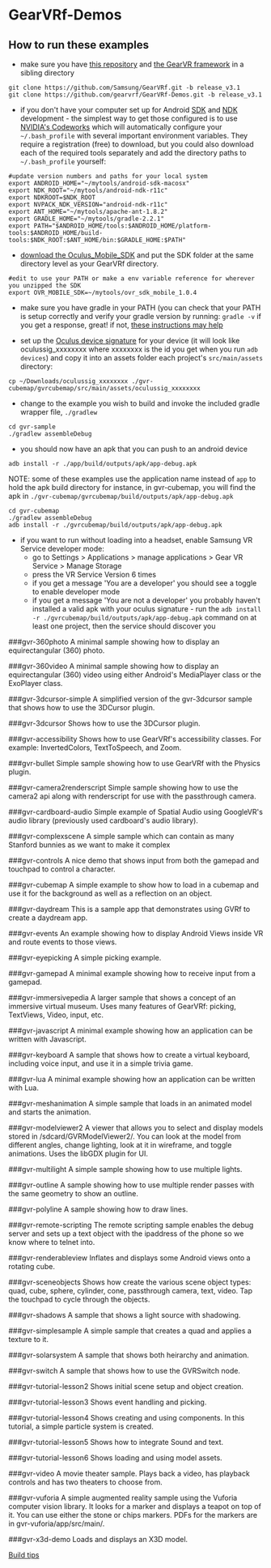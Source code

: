 # GearVRf-Demos

## How to run these examples
* make sure you have [this repository](https://github.com/gearvrf/GearVRf-Demos) and [the GearVR framework](https://github.com/Samsung/GearVRf) in a sibling directory 

```
git clone https://github.com/Samsung/GearVRf.git -b release_v3.1
git clone https://github.com/gearvrf/GearVRf-Demos.git -b release_v3.1
```

* if you don't have your computer set up for Android [SDK](https://developer.android.com/studio/index.html) and [NDK](https://developer.android.com/ndk/downloads/index.html) development - the simplest way to get those configured is to use [NVIDIA's Codeworks](https://developer.nvidia.com/codeworks-android) which will automatically configure your `~/.bash_profile` with several important environment variables. They require a registration (free) to download, but you could also download each of the required tools separately and add the directory paths to `~/.bash_profile` yourself:
 
```
#update version numbers and paths for your local system
export ANDROID_HOME="~/mytools/android-sdk-macosx"
export NDK_ROOT="~/mytools/android-ndk-r11c"
export NDKROOT=$NDK_ROOT
export NVPACK_NDK_VERSION="android-ndk-r11c"
export ANT_HOME="~/mytools/apache-ant-1.8.2"
export GRADLE_HOME="~/mytools/gradle-2.2.1"
export PATH="$ANDROID_HOME/tools:$ANDROID_HOME/platform-tools:$ANDROID_HOME/build-tools:$NDK_ROOT:$ANT_HOME/bin:$GRADLE_HOME:$PATH"
```

* [download the Oculus_Mobile_SDK](https://developer3.oculus.com/downloads/mobile/1.0.4/Oculus_Mobile_SDK/) and put the SDK folder at the same directory level as your GearVRf directory.

```
#edit to use your PATH or make a env variable reference for wherever you unzipped the SDK
export OVR_MOBILE_SDK=~/mytools/ovr_sdk_mobile_1.0.4

```


* make sure you have gradle in your PATH (you can check that your PATH is setup correctly and verify your gradle version by running: `gradle -v` if you get a response, great! if not, [these instructions may help](https://developer.nvidia.com/codeworks-android)

* set up the [Oculus device signature](https://developer.oculus.com/osig/) for your device (it will look like oculussig_xxxxxxxx where xxxxxxxx is the id you get when you run `adb devices`) and copy it into an assets folder each project's `src/main/assets` directory: 

```
cp ~/Downloads/oculussig_xxxxxxxx ./gvr-cubemap/gvrcubemap/src/main/assets/oculussig_xxxxxxxx
```

* change to the example you wish to build and invoke the included gradle wrapper file, `./gradlew` 

```
cd gvr-sample
./gradlew assembleDebug
```

* you should now have an apk that you can push to an android device

```
adb install -r ./app/build/outputs/apk/app-debug.apk
```
NOTE: some of these examples use the application name instead of `app` to hold the apk build directory for instance, in gvr-cubemap, you will find the apk in `./gvr-cubemap/gvrcubemap/build/outputs/apk/app-debug.apk`

```
cd gvr-cubemap
./gradlew assembleDebug
adb install -r ./gvrcubemap/build/outputs/apk/app-debug.apk
```

* if you want to run without loading into a headset, enable Samsung VR Service developer mode: 
	- go to Settings > Applications > manage applications > Gear VR Service > Manage Storage
	- press the VR Service Version 6 times
	- if you get a message 'You are a developer' you should see a toggle to enable developer mode
	- if you get a message 'You are not a developer' you probably haven't installed a valid apk with your oculus signature - run the `adb install -r ./gvrcubemap/build/outputs/apk/app-debug.apk` command on at least one project, then the service should discover you
	 
	
###gvr-360photo
A minimal sample showing how to display an equirectangular (360) photo.

###gvr-360video
A minimal sample showing how to display an equirectangular (360) video using either Android's MediaPlayer class or the ExoPlayer class.

###gvr-3dcursor-simple
A simplified version of the gvr-3dcursor sample that shows how to use the 3DCursor plugin.

###gvr-3dcursor
Shows how to use the 3DCursor plugin.

###gvr-accessibility
Shows how to use GearVRf's accessibility classes.  For example: InvertedColors, TextToSpeech, and Zoom.

###gvr-bullet
Simple sample showing how to use GearVRf with the Physics plugin.

###gvr-camera2renderscript
Simple sample showing how to use the camera2 api along with renderscript for use with the passthrough camera.

###gvr-cardboard-audio
Simple example of Spatial Audio using GoogleVR's audio library (previously used cardboard's audio library).

###gvr-complexscene
A simple sample which can contain as many Stanford bunnies as we want to make it complex

###gvr-controls
A nice demo that shows input from both the gamepad and touchpad to control a character.

###gvr-cubemap
A simple example to show how to load in a cubemap and use it for the background as well as a reflection on an object.

###gvr-daydream
This is a sample app that demonstrates using GVRf to create a daydream app.

###gvr-events
An example showing how to display Android Views inside VR and route events to those views.

###gvr-eyepicking
A simple picking example.

###gvr-gamepad
A minimal example showing how to receive input from a gamepad.

###gvr-immersivepedia
A larger sample that shows a concept of an immersive virtual museum.  Uses many features of GearVRf:  picking, TextViews, Video, input, etc.

###gvr-javascript
A minimal example showing how an application can be written with Javascript.

###gvr-keyboard
A sample that shows how to create a virtual keyboard, including voice input, and use it in a simple trivia game.

###gvr-lua
A minimal example showing how an application can be written with Lua.

###gvr-meshanimation
A simple sample that loads in an animated model and starts the animation.

###gvr-modelviewer2
A viewer that allows you to select and display models stored in /sdcard/GVRModelViewer2/.  You can look at the model from different angles, change lighting, look at it in wireframe, and toggle animations.  Uses the libGDX plugin for UI.

###gvr-multilight
A simple sample showing how to use multiple lights.

###gvr-outline
A sample showing how to use multiple render passes with the same geometry to show an outline.

###gvr-polyline
A sample showing how to draw lines.

###gvr-remote-scripting
The remote scripting sample enables the debug server and sets up a text object with the ipaddress of the phone so we know where to telnet into.

###gvr-renderableview
Inflates and displays some Android views onto a rotating cube.

###gvr-sceneobjects
Shows how create the various scene object types:  quad, cube, sphere, cylinder, cone, passthrough camera, text, video.  Tap the touchpad to cycle through the objects.

###gvr-shadows
A sample that shows a light source with shadowing.

###gvr-simplesample
A simple sample that creates a quad and applies a texture to it.  

###gvr-solarsystem
A sample that shows both heirarchy and animation.

###gvr-switch
A sample that shows how to use the GVRSwitch node.

###gvr-tutorial-lesson2
Shows initial scene setup and object creation.

###gvr-tutorial-lesson3
Shows event handling and picking.

###gvr-tutorial-lesson4
Shows creating and using components.  In this tutorial, a simple particle system is created.

###gvr-tutorial-lesson5
Shows how to integrate Sound and text.

###gvr-tutorial-lesson6
Shows loading and using model assets.

###gvr-video
A movie theater sample.  Plays back a video, has playback controls and has two theaters to choose from.

###gvr-vuforia
A simple augmented reality sample using the Vuforia computer vision library.  It looks for a marker and displays a teapot on top of it.  You can use either the stone or chips markers.  PDFs for the markers are in gvr-vuforia/app/src/main/.

###gvr-x3d-demo
Loads and displays an X3D model.


[Build tips](https://github.com/gearvrf/GearVRf-Demos/wiki)
